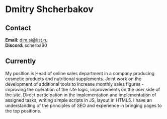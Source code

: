 # **Dmitry Shcherbakov**

## **Contact** 
**Email:** dim.si@list.ru  
**Discord:** scherba90  

## **Currently** 
My position is Head of online sales department in a company producing cosmetic products and nutritional supplements. Joint work on the development of additional tools to increase monthly sales figures - improving the operation of the site logic, improvements on the user side of the site. Direct participation in the implementation and implementation of assigned tasks, writing simple scripts in JS, layout in HTML5. I have an understanding of the principles of SEO and experience in bringing pages to the top positions.